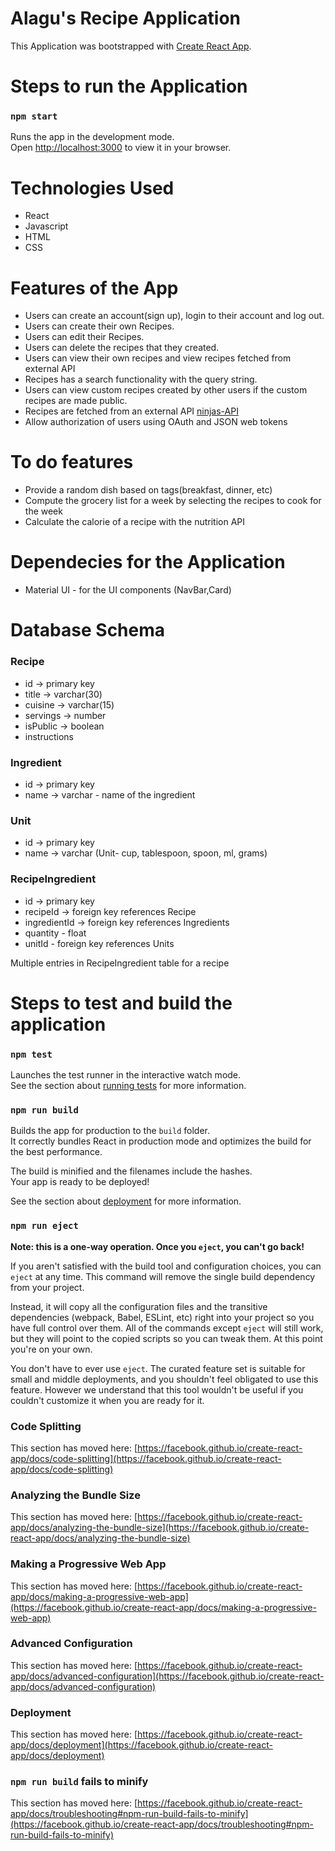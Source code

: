 # Alagu's Recipe Application

This Application was bootstrapped with [Create React App](https://github.com/facebook/create-react-app).

# Steps to run the Application

### `npm start`

Runs the app in the development mode.\
Open [http://localhost:3000](http://localhost:3000) to view it in your browser.

# Technologies Used

- React
- Javascript
- HTML
- CSS

# Features of the App

- Users can create an account(sign up), login to their account and log out.
- Users can create their own Recipes.
- Users can edit their Recipes.
- Users can delete the recipes that they created.
- Users can view their own recipes and view recipes fetched from external API
- Recipes has a search functionality with the query string.
- Users can view custom recipes created by other users if the custom recipes are made public.
- Recipes are fetched from an external API [ninjas-API](https://api-ninjas.com/api/recipe)
- Allow authorization of users using OAuth and JSON web tokens

# To do features

- Provide a random dish based on tags(breakfast, dinner, etc)
- Compute the grocery list for a week by selecting the recipes to cook for the week
- Calculate the calorie of a recipe with the nutrition API

# Dependecies for the Application

- Material UI - for the UI components (NavBar,Card)

# Database Schema

### Recipe

- id -> primary key
- title -> varchar(30)
- cuisine -> varchar(15)
- servings -> number
- isPublic -> boolean
- instructions

### Ingredient

- id -> primary key
- name -> varchar - name of the ingredient

### Unit

- id -> primary key
- name -> varchar (Unit- cup, tablespoon, spoon, ml, grams)

### RecipeIngredient

- id -> primary key
- recipeId -> foreign key references Recipe
- ingredientId -> foreign key references Ingredients
- quantity - float
- unitId - foreign key references Units

Multiple entries in RecipeIngredient table for a recipe

# Steps to test and build the application

### `npm test`

Launches the test runner in the interactive watch mode.\
See the section about [running tests](https://facebook.github.io/create-react-app/docs/running-tests) for more information.

### `npm run build`

Builds the app for production to the `build` folder.\
It correctly bundles React in production mode and optimizes the build for the best performance.

The build is minified and the filenames include the hashes.\
Your app is ready to be deployed!

See the section about [deployment](https://facebook.github.io/create-react-app/docs/deployment) for more information.

### `npm run eject`

**Note: this is a one-way operation. Once you `eject`, you can't go back!**

If you aren't satisfied with the build tool and configuration choices, you can `eject` at any time. This command will remove the single build dependency from your project.

Instead, it will copy all the configuration files and the transitive dependencies (webpack, Babel, ESLint, etc) right into your project so you have full control over them. All of the commands except `eject` will still work, but they will point to the copied scripts so you can tweak them. At this point you're on your own.

You don't have to ever use `eject`. The curated feature set is suitable for small and middle deployments, and you shouldn't feel obligated to use this feature. However we understand that this tool wouldn't be useful if you couldn't customize it when you are ready for it.

### Code Splitting

This section has moved here: [https://facebook.github.io/create-react-app/docs/code-splitting](https://facebook.github.io/create-react-app/docs/code-splitting)

### Analyzing the Bundle Size

This section has moved here: [https://facebook.github.io/create-react-app/docs/analyzing-the-bundle-size](https://facebook.github.io/create-react-app/docs/analyzing-the-bundle-size)

### Making a Progressive Web App

This section has moved here: [https://facebook.github.io/create-react-app/docs/making-a-progressive-web-app](https://facebook.github.io/create-react-app/docs/making-a-progressive-web-app)

### Advanced Configuration

This section has moved here: [https://facebook.github.io/create-react-app/docs/advanced-configuration](https://facebook.github.io/create-react-app/docs/advanced-configuration)

### Deployment

This section has moved here: [https://facebook.github.io/create-react-app/docs/deployment](https://facebook.github.io/create-react-app/docs/deployment)

### `npm run build` fails to minify

This section has moved here: [https://facebook.github.io/create-react-app/docs/troubleshooting#npm-run-build-fails-to-minify](https://facebook.github.io/create-react-app/docs/troubleshooting#npm-run-build-fails-to-minify)
